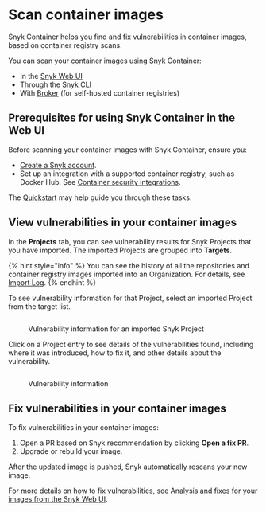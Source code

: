# Scan container images

Snyk Container helps you find and fix vulnerabilities in container images, based on container registry scans.

You can scan your container images using Snyk Container:&#x20;

* In the [Snyk Web UI](use-snyk-container/)
* Through the [Snyk CLI](../../snyk-cli/scan-and-maintain-projects-using-the-cli/snyk-cli-for-snyk-container/)
* With [Broker](../../scan-with-snyk/snyk-container/integrate-with-self-hosted-container-registries-broker.md) (for self-hosted container registries)

## **Prerequisites for using Snyk Container in the Web UI**

Before scanning your container images with Snyk Container, ensure you:

* [Create a Snyk account](../../getting-started/quickstart/create-or-log-in-to-a-snyk-account.md).
* Set up an integration with a supported container registry, such as Docker Hub. See [Container security integrations](../../integrate-with-snyk/snyk-container-integrations/).

The [Quickstart](../../getting-started/quickstart/) may help guide you through these tasks.

## View vulnerabilities in your container images

In the **Projects** tab, you can see vulnerability results for Snyk Projects that you have imported. The imported Projects are grouped into **Targets**.

{% hint style="info" %}
You can see the history of all the repositories and container registry images imported into an Organization. For details, see [Import Log](../../snyk-admin/snyk-projects/import-log.md).
{% endhint %}

To see vulnerability information for that Project, select an imported Project from the target list.

<figure><img src="../../.gitbook/assets/vuln_info_project.png" alt=""><figcaption><p>Vulnerability information for an imported Snyk Project</p></figcaption></figure>

Click on a Project entry to see details of the vulnerabilities found, including where it was introduced, how to fix it, and other details about the vulnerability.

<figure><img src="../../.gitbook/assets/vuln_details.png" alt=""><figcaption><p>Vulnerability information</p></figcaption></figure>

## Fix vulnerabilities in your container images

To fix vulnerabilities in your container images:

1. Open a PR based on Snyk recommendation by clicking **Open a fix PR**.
2. Upgrade or rebuild your image.

After the updated image is pushed, Snyk automatically rescans your new image.&#x20;

For more details on how to fix vulnerabilities, see [Analysis and fixes for your images from the Snyk Web UI](use-snyk-container/analyze-and-fix-container-images.md).
